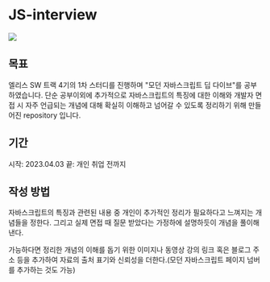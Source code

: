 # JS-interview

![](https://img1.daumcdn.net/thumb/R1280x0/?scode=mtistory2&fname=https%3A%2F%2Ft1.daumcdn.net%2Fcfile%2Ftistory%2F998391345E311B0804)

## 목표

엘리스 SW 트랙 4기의 1차 스터디를 진행하며 "모던 자바스크립트 딥 다이브"를 공부하였습니다.
단순 공부이외에 추가적으로 자바스크립트의 특징에 대한 이해와 개발자 면접 시 자주 언급되는 개념에 대해 확실히 이해하고 넘어갈 수 있도록 정리하기 위해 만들어진 repository 입니다.

## 기간

시작: 2023.04.03
끝: 개인 취업 전까지

## 작성 방법

자바스크립트의 특징과 관련된 내용 중 개인이 추가적인 정리가 필요하다고 느껴지는 개념들을 정한다. 그리고 실제 면접 때 질문 받았다는 가정하에 설명하듯이 개념을 풀이해낸다.

가능하다면 정리한 개념의 이해를 돕기 위한 이미지나 동영상 강의 링크 혹은 블로그 주소 등을 추가하여 자료의 출처 표기와 신뢰성을 더한다.(모던 자바스크립트 페이지 넘버를 추가하는 것도 가능)
